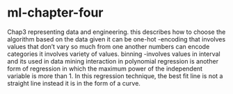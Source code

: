 # ml-chapter-four
  Chap3    representing data and engineering. this describes how to choose the algorithm based on the data given  it can be one-hot -encoding that involves values that don’t vary so much from one  another numbers can encode categories it involves variety of values. binning -involves values in interval and its used in data mining   interaction in polynomial regression is another form of regression in  which the maximum power of the independent variable is more than 1. In this  regression technique, the best fit line is not a straight line instead it is  in the form of a curve.    
